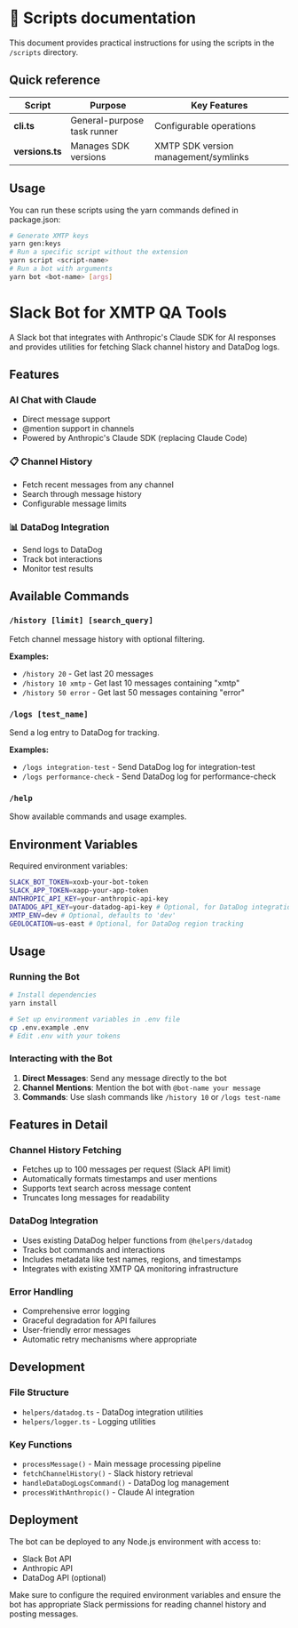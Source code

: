 # 📜 Scripts documentation

This document provides practical instructions for using the scripts in the `/scripts` directory.

## Quick reference

| Script          | Purpose                     | Key Features                         |
| --------------- | --------------------------- | ------------------------------------ |
| **cli.ts**      | General-purpose task runner | Configurable operations              |
| **versions.ts** | Manages SDK versions        | XMTP SDK version management/symlinks |

## Usage

You can run these scripts using the yarn commands defined in package.json:

```bash
# Generate XMTP keys
yarn gen:keys
# Run a specific script without the extension
yarn script <script-name>
# Run a bot with arguments
yarn bot <bot-name> [args]
```

# Slack Bot for XMTP QA Tools

A Slack bot that integrates with Anthropic's Claude SDK for AI responses and provides utilities for fetching Slack channel history and DataDog logs.

## Features

### AI Chat with Claude

- Direct message support
- @mention support in channels
- Powered by Anthropic's Claude SDK (replacing Claude Code)

### 📋 Channel History

- Fetch recent messages from any channel
- Search through message history
- Configurable message limits

### 📊 DataDog Integration

- Send logs to DataDog
- Track bot interactions
- Monitor test results

## Available Commands

### `/history [limit] [search_query]`

Fetch channel message history with optional filtering.

**Examples:**

- `/history 20` - Get last 20 messages
- `/history 10 xmtp` - Get last 10 messages containing "xmtp"
- `/history 50 error` - Get last 50 messages containing "error"

### `/logs [test_name]`

Send a log entry to DataDog for tracking.

**Examples:**

- `/logs integration-test` - Send DataDog log for integration-test
- `/logs performance-check` - Send DataDog log for performance-check

### `/help`

Show available commands and usage examples.

## Environment Variables

Required environment variables:

```bash
SLACK_BOT_TOKEN=xoxb-your-bot-token
SLACK_APP_TOKEN=xapp-your-app-token
ANTHROPIC_API_KEY=your-anthropic-api-key
DATADOG_API_KEY=your-datadog-api-key # Optional, for DataDog integration
XMTP_ENV=dev # Optional, defaults to 'dev'
GEOLOCATION=us-east # Optional, for DataDog region tracking
```

## Usage

### Running the Bot

```bash
# Install dependencies
yarn install

# Set up environment variables in .env file
cp .env.example .env
# Edit .env with your tokens
```

### Interacting with the Bot

1. **Direct Messages**: Send any message directly to the bot
2. **Channel Mentions**: Mention the bot with `@bot-name your message`
3. **Commands**: Use slash commands like `/history 10` or `/logs test-name`

## Features in Detail

### Channel History Fetching

- Fetches up to 100 messages per request (Slack API limit)
- Automatically formats timestamps and user mentions
- Supports text search across message content
- Truncates long messages for readability

### DataDog Integration

- Uses existing DataDog helper functions from `@helpers/datadog`
- Tracks bot commands and interactions
- Includes metadata like test names, regions, and timestamps
- Integrates with existing XMTP QA monitoring infrastructure

### Error Handling

- Comprehensive error logging
- Graceful degradation for API failures
- User-friendly error messages
- Automatic retry mechanisms where appropriate

## Development

### File Structure

- `helpers/datadog.ts` - DataDog integration utilities
- `helpers/logger.ts` - Logging utilities

### Key Functions

- `processMessage()` - Main message processing pipeline
- `fetchChannelHistory()` - Slack history retrieval
- `handleDataDogLogsCommand()` - DataDog log management
- `processWithAnthropic()` - Claude AI integration

## Deployment

The bot can be deployed to any Node.js environment with access to:

- Slack Bot API
- Anthropic API
- DataDog API (optional)

Make sure to configure the required environment variables and ensure the bot has appropriate Slack permissions for reading channel history and posting messages.
